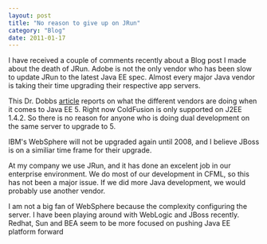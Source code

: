 ```yaml
---
layout: post
title: "No reason to give up on JRun"
category: "Blog"
date: 2011-01-17
---
```



I have received a couple of comments recently about a Blog post I made about the death of JRun. Adobe is not the only vendor who has been slow to update JRun to the latest Java EE spec. Almost every major Java vendor is taking their time upgrading their respective app servers.

This Dr. Dobbs [article](http://www.ddj.com/dept/java/193302854) reports on what the different vendors are doing when it comes to Java EE 5\. Right now ColdFusion is only supported on J2EE 1.4.2\. So there is no reason for anyone who is doing dual development on the same server to upgrade to 5.

IBM's WebSphere will not be upgraded again until 2008, and I believe JBoss is on a similiar time frame for their upgrade.

At my company we use JRun, and it has done an excelent job in our enterprise environment. We do most of our development in CFML, so this has not been a major issue. If we did more Java development, we would probably use another vendor.

I am not a big fan of WebSphere because the complexity configuring the server. I have been playing around with WebLogic and JBoss recently. Redhat, Sun and BEA seem to be more focused on pushing Java EE platform forward